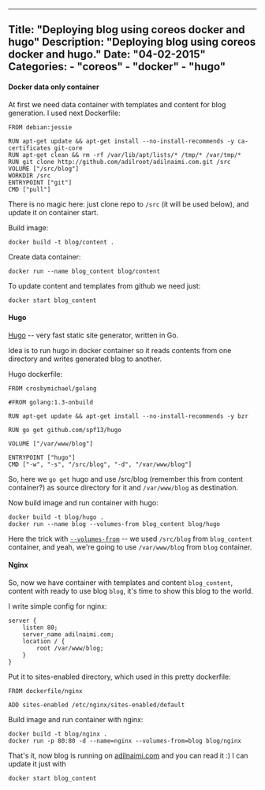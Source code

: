 ---
Title: "Deploying blog using coreos docker and hugo"
Description: "Deploying blog using coreos docker and hugo."
Date: "04-02-2015"
Categories:
    - "coreos"
    - "docker"
    - "hugo"
----

#### Docker data only container

At first we need data container with templates and content for blog generation.
I used next Dockerfile:

```
FROM debian:jessie

RUN apt-get update && apt-get install --no-install-recommends -y ca-certificates git-core
RUN apt-get clean && rm -rf /var/lib/apt/lists/* /tmp/* /var/tmp/*
RUN git clone http://github.com/adilroot/adilnaimi.com.git /src
VOLUME ["/src/blog"]
WORKDIR /src
ENTRYPOINT ["git"]
CMD ["pull"]
```
There is no magic here: just clone repo to `/src` (it will be used below),
and update it on container start.

Build image:

```
docker build -t blog/content .
```

Create data container:

```
docker run --name blog_content blog/content
```

To update content and templates from github we need just:

```
docker start blog_content
```

#### Hugo

[Hugo](http://hugo.spf13.com) -- very fast static site generator, written in Go.

Idea is to run hugo in docker container so it reads contents from one directory
and writes generated blog to another.

Hugo dockerfile:

```
FROM crosbymichael/golang

#FROM golang:1.3-onbuild

RUN apt-get update && apt-get install --no-install-recommends -y bzr

RUN go get github.com/spf13/hugo

VOLUME ["/var/www/blog"]

ENTRYPOINT ["hugo"]
CMD ["-w", "-s", "/src/blog", "-d", "/var/www/blog"]
```
So, here we `go get` hugo and use /src/blog (remember this from content container?)
as source directory for it and `/var/www/blog` as destination.

Now build image and run container with hugo:

```
docker build -t blog/hugo .
docker run --name blog --volumes-from blog_content blog/hugo
```

Here the trick with
[`--volumes-from`](http://docs.docker.io/use/working_with_volumes/) -- we used
`/src/blog` from `blog_content` container, and yeah, we're going to use
`/var/www/blog` from `blog` container.

#### Nginx

So, now we have container with templates and content `blog_content`, content
with ready to use blog `blog`, it's time to show this blog to the world.

I write simple config for nginx:

```
server {
    listen 80;
    server_name adilnaimi.com;
    location / {
        root /var/www/blog;
    }
}
```

Put it to sites-enabled directory, which used in this pretty dockerfile:

```
FROM dockerfile/nginx

ADD sites-enabled /etc/nginx/sites-enabled/default
```

Build image and run container with nginx:

```
docker build -t blog/nginx .
docker run -p 80:80 -d --name=nginx --volumes-from=blog blog/nginx
```

That's it, now blog is running on [adilnaimi.com](http://adilnaimi.com) and
you can read it :) I can update it just with 
```
docker start blog_content
```
